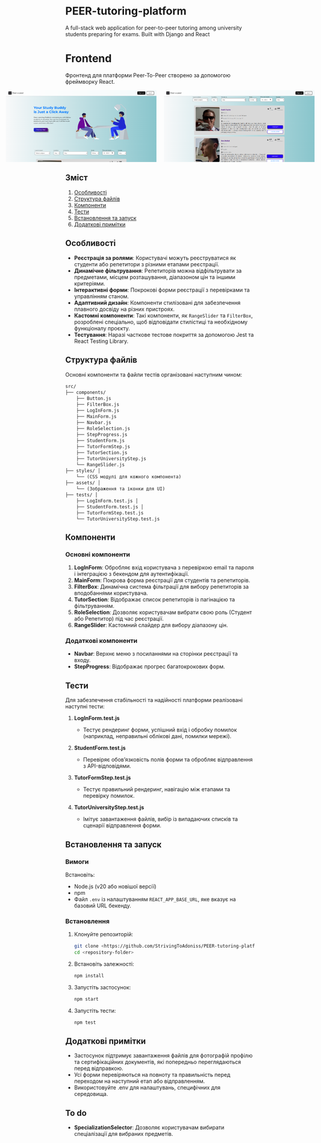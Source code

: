 # PEER-tutoring-platform
A full-stack web application for peer-to-peer tutoring among university students preparing for exams. Built with Django and React


# Frontend

Фронтенд для платформи Peer-To-Peer створено за допомогою фреймворку React.

<div style="display: flex; justify-content: center; gap: 20px; align-items: center;">
  <img src="docs/main_page_screen.png" alt="Main Page Screenshot" width="400">
  <img src="docs/tutor_list_screen.png" alt="Tutor List Screenshot" width="400">
</div>

## Зміст

1. [Особливості](#особливості)
2. [Структура файлів](#структура-файлів)
3. [Компоненти](#компоненти)
4. [Тести](#тести)
5. [Встановлення та запуск](#встановлення-та-запуск)
6. [Додаткові примітки](#додаткові-примітки)

## Особливості

- **Реєстрація за ролями**: Користувачі можуть реєструватися як студенти або репетитори з різними етапами реєстрації.
- **Динамічне фільтрування**: Репетиторів можна відфільтрувати за предметами, місцем розташування, діапазоном цін та іншими критеріями.
- **Інтерактивні форми**: Покрокові форми реєстрації з перевірками та управлінням станом.
- **Адаптивний дизайн**: Компоненти стилізовані для забезпечення плавного досвіду на різних пристроях.
- **Кастомні компоненти**: Такі компоненти, як `RangeSlider` та `FilterBox`, розроблені спеціально, щоб відповідати стилістиці та необхідному функціоналу проєкту.
- **Тестування**: Наразі часткове тестове покриття за допомогою Jest та React Testing Library.

## Структура файлів

Основні компоненти та файли тестів організовані наступним чином:
```text
src/ 
├── components/
    ├── Button.js
    ├── FilterBox.js 
    ├── LogInForm.js
    ├── MainForm.js 
    ├── Navbar.js
    ├── RoleSelection.js
    ├── StepProgress.js
    ├── StudentForm.js
    ├── TutorFormStep.js 
    ├── TutorSection.js 
    ├── TutorUniversityStep.js 
    └── RangeSlider.js 
├── styles/ │ 
    └── (CSS модулі для кожного компонента) 
├── assets/ │ 
    └── (Зображення та іконки для UI) 
├── tests/ │ 
    ├── LogInForm.test.js │ 
    ├── StudentForm.test.js │ 
    ├── TutorFormStep.test.js 
    └── TutorUniversityStep.test.js
```

## Компоненти

### Основні компоненти

1. **LogInForm**: Обробляє вхід користувача з перевіркою email та пароля і інтеграцією з бекендом для аутентифікації.
2. **MainForm**: Покрова форма реєстрації для студентів та репетиторів.
3. **FilterBox**: Динамічна система фільтрації для вибору репетиторів за вподобаннями користувача.
4. **TutorSection**: Відображає список репетиторів із пагінацією та фільтруванням.
5. **RoleSelection**: Дозволяє користувачам вибрати свою роль (Студент або Репетитор) під час реєстрації.
6. **RangeSlider**: Кастомний слайдер для вибору діапазону цін.

### Додаткові компоненти

- **Navbar**: Верхнє меню з посиланнями на сторінки реєстрації та входу.
- **StepProgress**: Відображає прогрес багатокрокових форм.

## Тести

Для забезпечення стабільності та надійності платформи реалізовані наступні тести:

1. **LogInForm.test.js**
   - Тестує рендеринг форми, успішний вхід і обробку помилок (наприклад, неправильні облікові дані, помилки мережі).

2. **StudentForm.test.js**
   - Перевіряє обов’язковість полів форми та обробляє відправлення з API-відповідями.

3. **TutorFormStep.test.js**
   - Тестує правильний рендеринг, навігацію між етапами та перевірку помилок.

4. **TutorUniversityStep.test.js**
   - Імітує завантаження файлів, вибір із випадаючих списків та сценарії відправлення форми.

## Встановлення та запуск

### Вимоги

Встановіть:

- Node.js (v20 або новішої версії)
- npm
- Файл `.env` із налаштуванням `REACT_APP_BASE_URL`, яке вказує на базовий URL бекенду.

### Встановлення

1. Клонуйте репозиторій:
   ```bash
   git clone <https://github.com/StrivingToAdoniss/PEER-tutoring-platform.git>
   cd <repository-folder>
   ```

2. Встановіть залежності:

    ```bash
    npm install
    ```

3. Запустіть застосунок:
    ```bash
    npm start
    ```
4. Запустіть тести:
    ```bash
    npm test
    ```

## Додаткові примітки
- Застосунок підтримує завантаження файлів для фотографій профілю та сертифікаційних документів, які попередньо переглядаються перед відправкою.
- Усі форми перевіряються на повноту та правильність перед переходом на наступний етап або відправленням.
- Використовуйте .env для налаштувань, специфічних для середовища.



## To do

- **SpecializationSelector**: Дозволяє користувачам вибирати спеціалізації для вибраних предметів.